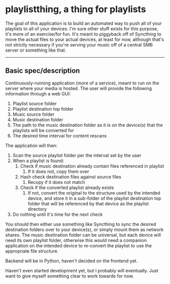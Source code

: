 # playlistthing, a thing for playlists  
The goal of this application is to build an automated way to push all of your playlists to all of your devices. I'm sure other stuff exists for this purpose, it's more of an exercise/for fun. It's meant to piggyback off of Syncthing to move the actual files to your actual devices, at least for now, although that's not strictly necessary if you're serving your music off of a central SMB server or something like that. 

---
## Basic spec/description
Continuously-running application (more of a service), meant to run on the server where your media is hosted. The user will provide the following information through a web GUI:  
1. Playlist source folder
2. Playlist destination top folder
3. Music source folder
4. Music destination folder
5. The path to the music destination folder as it is on the device(s) that the playlists will be converted for
6. The desired time interval for content rescans 

The application will then:  
1. Scan the source playlist folder per the interval set by the user
2. When a playlist is found:
   1. Check if music destination already contain files referenced in playlist
      1. If it does not, copy them over
   2. Hash check destination files against source files
      1. Recopy if it does not match
   3. Check if the converted playlist already exists
      1. If not, convert the original to the structure used by the intended device, and store it in a sub-folder of the playlist destination top folder that will be referenced by that device as the playlist directory
3. Do nothing until it's time for the next check

You should then either use something like Syncthing to sync the desired destination folders over to your device(s), or simply mount them as network shares. The music destination folder can be universal, but each device will need its own playlist folder, otherwise this would need a companion application on the intended device to re-convert the playlist to use the appropriate file structure.  

Backend will be in Python, haven't decided on the frontend yet. 

Haven't even started development yet, but I probably will eventually. Just want to give myself something clear to work towards for now.  